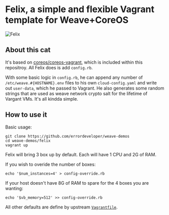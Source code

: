 # Felix, a simple and flexible Vagrant template for Weave+CoreOS

![Felix](http://upload.wikimedia.org/wikipedia/commons/0/0f/Felix_the_cat.svg)

## About this cat

It's based on [coreos/coreos-vagrant](https://github.com/coreos/coreos-vagrant/), which is included within this repositroy. All Felix does is add `config.rb`.

With some basic logic in `config.rb`, he can append any number of `/etc/weave.#{HOSTNAME}.env` files to his own `cloud-config.yaml` and write out `user-data`, which he passed to Vagrant. He also generates some random strings that are used as weave network crypto salt for the lifetime of Vargant VMs. It's all kindda simple.

## How to use it

Basic usage:
```
git clone https://github.com/errordeveloper/weave-demos
cd weave-demos/felix
vagrant up
```

Felix will bring 3 box up by default. Each will have 1 CPU and 2G of RAM.

If you wish to overide the number of boxes:
```
echo '$num_instances=4' > config-override.rb
```

If your host doesn't have 8G of RAM to spare for the 4 boxes you are wanting:
```
echo '$vb_memory=512' >> config-override.rb
```

All other defaults are define by upstream [`Vagrantfile`](../coreos-vagrant/Vagrantfile#L11-L17).
